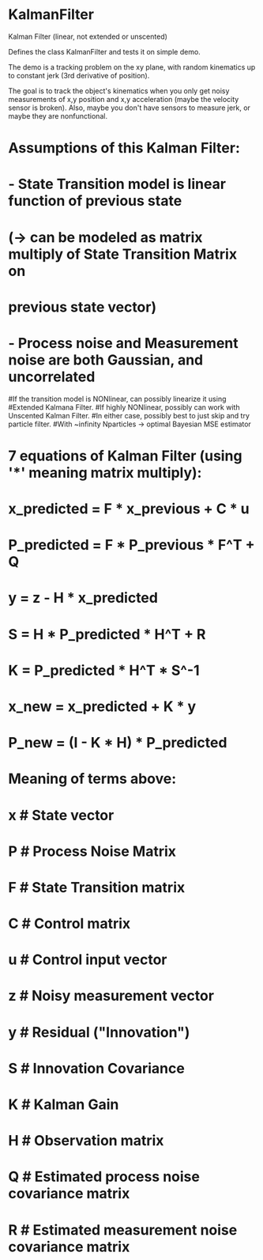 # KalmanFilter
Kalman Filter (linear, not extended or unscented)



Defines the class KalmanFilter and tests it on simple demo.

The demo is a tracking problem on the xy plane, with random kinematics
up to constant jerk (3rd derivative of position).

The goal is to track the object's kinematics when you only get noisy 
measurements of x,y position and x,y acceleration (maybe the velocity sensor is broken).
Also, maybe you don't have sensors to measure jerk, or maybe they are nonfunctional.



# Assumptions of this Kalman Filter:
# - State Transition model is linear function of previous state
#   (-> can be modeled as matrix multiply of State Transition Matrix on 
#   previous state vector)
# - Process noise and Measurement noise are both Gaussian, and uncorrelated

#If the transition model is NONlinear, can possibly linearize it using
#Extended Kalmana Filter.
#If highly NONlinear, possibly can work with Unscented Kalman Filter.
#In either case, possibly best to just skip and try particle filter. 
#With ~infinity Nparticles -> optimal Bayesian MSE estimator



# 7 equations of Kalman Filter (using '*' meaning matrix multiply):
# x_predicted = F * x_previous  +  C * u
# P_predicted = F * P_previous * F^T  +  Q
# y = z  -  H * x_predicted
# S = H * P_predicted * H^T  +  R
# K = P_predicted * H^T * S^-1
# x_new = x_predicted  +  K * y
# P_new = (I - K * H) * P_predicted

# Meaning of terms above:
# x    # State vector
# P    # Process Noise Matrix
# F    # State Transition matrix
# C    # Control matrix
# u    # Control input vector
# z    # Noisy measurement vector
# y    # Residual ("Innovation")
# S    # Innovation Covariance
# K    # Kalman Gain
# H    # Observation matrix
# Q    # Estimated process noise covariance matrix
# R    # Estimated measurement noise covariance matrix
